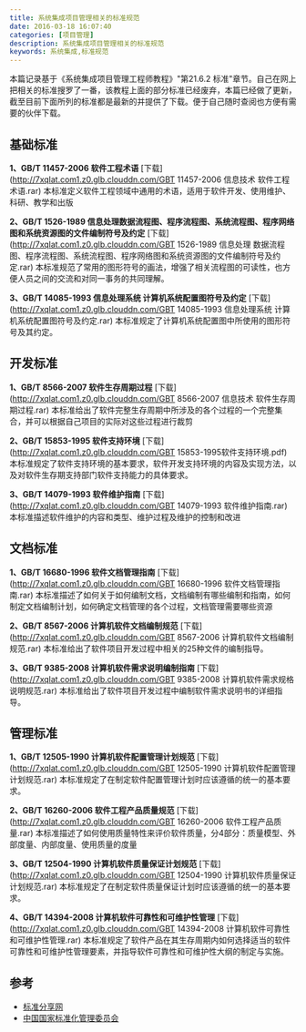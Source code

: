 ```yaml
---
title: 系统集成项目管理相关的标准规范
date: 2016-03-18 16:07:40
categories: [项目管理]
description: 系统集成项目管理相关的标准规范
keywords: 系统集成,标准规范
---
```

本篇记录基于《系统集成项目管理工程师教程》"第21.6.2 标准"章节。自己在网上把相关的标准搜罗了一番，该教程上面的部分标准已经废弃，本篇已经做了更新，截至目前下面所列的标准都是最新的并提供了下载。便于自己随时查阅也方便有需要的伙伴下载。

<!--more-->
## **基础标准**
**1、GB/T 11457-2006 软件工程术语** [下载](http://7xqlat.com1.z0.glb.clouddn.com/GBT 11457-2006 信息技术 软件工程术语.rar)
本标准定义软件工程领域中通用的术语，适用于软件开发、使用维护、科研、教学和出版

**2、GB/T 1526-1989 信息处理数据流程图、程序流程图、系统流程图、程序网络图和系统资源图的文件编制符号及约定** [下载](http://7xqlat.com1.z0.glb.clouddn.com/GBT 1526-1989 信息处理 数据流程图、程序流程图、系统流程图、程序网络图和系统资源图的文件编制符号及约定.rar)
本标准规范了常用的图形符号的画法，增强了相关流程图的可读性，也方便人员之间的交流和对同一事务的共同理解。

**3、GB/T 14085-1993 信息处理系统 计算机系统配置图符号及约定** [下载](http://7xqlat.com1.z0.glb.clouddn.com/GBT 14085-1993 信息处理系统 计算机系统配置图符号及约定.rar)
本标准规定了计算机系统配置图中所使用的图形符号及其约定。

## **开发标准**
**1、GB/T 8566-2007 软件生存周期过程** [下载](http://7xqlat.com1.z0.glb.clouddn.com/GBT 8566-2007 信息技术 软件生存周期过程.rar)
本标准给出了软件完整生存周期中所涉及的各个过程的一个完整集合，并可以根据自己项目的实际对这些过程进行裁剪

**2、GB/T 15853-1995 软件支持环境** [下载](http://7xqlat.com1.z0.glb.clouddn.com/GBT 15853-1995软件支持环境.pdf)
本标准规定了软件支持环境的基本要求，软件开发支持环境的内容及实现方法，以及对软件生存期支持部门软件支持能力的具体要求。

**3、GB/T 14079-1993 软件维护指南** [下载](http://7xqlat.com1.z0.glb.clouddn.com/GBT 14079-1993 软件维护指南.rar)
本标准描述软件维护的内容和类型、维护过程及维护的控制和改进

## **文档标准**
**1、GB/T 16680-1996 软件文档管理指南** [下载](http://7xqlat.com1.z0.glb.clouddn.com/GBT 16680-1996 软件文档管理指南.rar)
本标准描述了如何关于如何编制文档，文档编制有哪些编制和指南，如何制定文档编制计划，如何确定文档管理的各个过程，文档管理需要哪些资源

<!--
本标准为那些对软件或基于软件的产品的开发负有责任的管理者提供软件文档的管理指南。本标准的目的在于协助管理者在他们的机构中产生有效的文档。
本标准涉及策略、标准、规程、资源和计划，管理者必须关注这些内容，以便有效地管理软件文档。
不论项目的大小，软件文档管理的原则是一致的。对于小项目，可以不采用本标准中规定的有关细节。管理者可裁剪这些内容以满足他们的特殊需要。
-->

**2、GB/T 8567-2006 计算机软件文档编制规范** [下载](http://7xqlat.com1.z0.glb.clouddn.com/GBT 8567-2006 计算机软件文档编制规范.rar)
本标准给出了软件项目开发过程中相关的25种文件的编制指导。
<!--
本标准根据GB/T 8566-2001《信息技术 软件生存周期过程》的规定，主要对软件的开发过程和管理过程应编制的主要文档及其编制的内容、格式规定了基本要求。
本标准原则上适用于所有类型的软件产品的开发过程和管理过程。
使用者可根据实际情况对本标准进行适当裁剪。软件文档从使用的角度大致可分为软件的用户需要的用户文档和开发方在开发过程中使用的内部文档（开发文档）两类。供方应提供的文档的类型和规模，由软件的需方和供方在合同中规定。
-->

**3、GB/T 9385-2008 计算机软件需求说明编制指南** [下载](http://7xqlat.com1.z0.glb.clouddn.com/GBT 9385-2008 计算机软件需求规格说明规范.rar)
本标准给出了软件项目开发过程中编制软件需求说明书的详细指导。

## **管理标准**
**1、GB/T 12505-1990 计算机软件配置管理计划规范** [下载](http://7xqlat.com1.z0.glb.clouddn.com/GBT 12505-1990 计算机软件配置管理计划规范.rar)
本标准规定了在制定软件配置管理计划时应该遵循的统一的基本要求。

**2、GB/T 16260-2006 软件工程产品质量规范** [下载](http://7xqlat.com1.z0.glb.clouddn.com/GBT 16260-2006 软件工程产品质量.rar)
本标准描述了如何使用质量特性来评价软件质量，分4部分：质量模型、外部度量、内部度量、使用质量的度量

**3、GB/T 12504-1990 计算机软件质量保证计划规范** [下载](http://7xqlat.com1.z0.glb.clouddn.com/GBT 12504-1990 计算机软件质量保证计划规范.rar)
本标准规定了在制定软件质量保证计划时应该遵循的统一的基本要求。

**4、GB/T 14394-2008 计算机软件可靠性和可维护性管理** [下载](http://7xqlat.com1.z0.glb.clouddn.com/GBT 14394-2008 计算机软件可靠性和可维护性管理.rar)
本标准规定了软件产品在其生存周期内如何选择适当的软件可靠性和可维护性管理要素，并指导软件可靠性和可维护性大纲的制定与实施。


## **参考**
* [标准分享网](http://www.bzfxw.com/)
* [中国国家标准化管理委员会](http://www.sac.gov.cn/SACSearch/search)